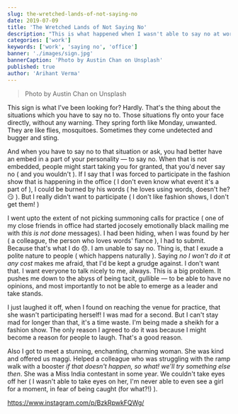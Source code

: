 ```yaml
---
slug: the-wretched-lands-of-not-saying-no
date: 2019-07-09
title: 'The Wretched Lands of Not Saying No'
description: "This is what happened when I wasn't able to say no at work"
categories: ['work']
keywords: ['work', 'saying no', 'office']
banner: './images/sign.jpg'
bannerCaption: 'Photo by Austin Chan on Unsplash'
published: true
author: 'Arihant Verma'
---
```


> Photo by Austin Chan on Unsplash

This sign is what I've been looking for? Hardly. That's the thing about the situations which you have to say no to. Those situations fly onto your face directly, without any warning. They spring forth like Monday, unwanted. They are like flies, mosquitoes. Sometimes they come undetected and bugger and sting.

And when you have to say no to that situation or ask, you had better have an embed in a part of your personality — to say no. When that is not embedded, people might start taking you for granted, that you'd never say no ( and you wouldn't ). If I say that I was forced to participate in the fashion show that is happening in the office ( I don't even know what event it's a part of ), I could be burned by his words ( he loves using words, doesn't he? 😏 ). But I really didn't want to participate ( I don't like fashion shows, I don't get them! )

I went upto the extent of not picking summoning calls for practice ( one of my close friends in office had started jocosely emotionally black mailing me with _this is not done_ messages). I had been hiding, when I was found by her ( a colleague, the person who loves words' fiance ), I had to submit. Because that's what I do 😞. I am unable to say no. Thing is, that I exude a polite nature to people ( which happens naturally ). Saying _no I won't do it at any cost_ makes me afraid, that I'd be kept a grudge against. I don't want that. I want everyone to talk nicely to me, always. This is a big problem. It pushes me down to the abyss of being tacit, gullible — to be able to have no opinions, and most importantly to not be able to emerge as a leader and take stands.

I just laughed it off, when I found on reaching the venue for practice, that she wasn't participating herself! I was mad for a second. But I can't stay mad for longer than that, it's a time waste. I'm being made a sheikh for a fashion show. The only reason I agreed to do it was because I might become a reason for people to laugh. That's a good reason.

Also I got to meet a stunning, enchanting, charming woman. She was kind and offered us maggi. Helped a colleague who was struggling with the ramp walk with a booster _if that doesn't happen, so what! we'll try something else then_. She was a Miss India contestant in some year. We couldn't take eyes off her ( I wasn't able to take eyes on her, I'm never able to even see a girl for a moment, in fear of being caught (for what?!) ).

https://www.instagram.com/p/BzkRpwkFQWg/
